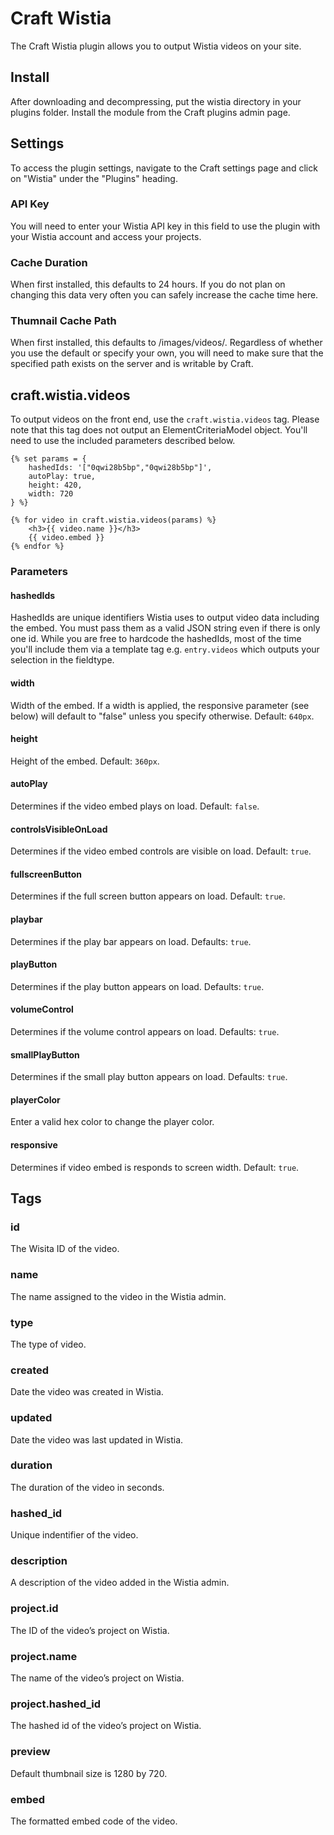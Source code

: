 # Craft Wistia
The Craft Wistia plugin allows you to output Wistia videos on your site.

## Install
After downloading and decompressing, put the wistia directory in your plugins folder. Install the module from the Craft plugins admin page.

## Settings
To access the plugin settings, navigate to the Craft settings page and click on "Wistia" under the "Plugins" heading.

### API Key
You will need to enter your Wistia API key in this field to use the plugin with your Wistia account and access your projects.

### Cache Duration
When first installed, this defaults to 24 hours. If you do not plan on changing this data very often you can safely increase the cache time here.

### Thumnail Cache Path
When first installed, this defaults to /images/videos/. Regardless of whether you use the default or specify your own, you will need to make sure that the specified path exists on the server and is writable by Craft.

## craft.wistia.videos
To output videos on the front end, use the `craft.wistia.videos` tag. Please note that this tag does not output an ElementCriteriaModel object. You'll need to use the included parameters described below.

```
{% set params = {
    hashedIds: '["0qwi28b5bp","0qwi28b5bp"]',
    autoPlay: true,
    height: 420,
    width: 720
} %}

{% for video in craft.wistia.videos(params) %}
    <h3>{{ video.name }}</h3>
    {{ video.embed }}
{% endfor %}
```
### Parameters

#### hashedIds
HashedIds are unique identifiers Wistia uses to output video data including the embed. You must pass them as a valid JSON string even if there is only one id. While you are free to hardcode the hashedIds, most of the time you'll include them via a template tag e.g. `entry.videos` which outputs your selection in the fieldtype.

#### width
Width of the embed. If a width is applied, the responsive parameter (see below) will default to "false" unless you specify otherwise. Default: `640px`.

#### height
Height of the embed. Default: `360px`.

#### autoPlay
Determines if the video embed plays on load. Default: `false`.

#### controlsVisibleOnLoad
Determines if the video embed controls are visible on load. Default: `true`.

#### fullscreenButton
Determines if the full screen button appears on load. Default: `true`.

#### playbar
Determines if the play bar appears on load. Defaults: `true`.

#### playButton
Determines if the play button appears on load. Defaults: `true`.

#### volumeControl
Determines if the volume control appears on load. Defaults: `true`.

#### smallPlayButton
Determines if the small play button appears on load. Defaults: `true`.

#### playerColor
Enter a valid hex color to change the player color.

#### responsive
Determines if video embed is responds to screen width. Default: `true`.

## Tags

### id
The Wisita ID of the video.

### name
The name assigned to the video in the Wistia admin.

### type
The type of video.

### created
Date the video was created in Wistia.

### updated
Date the video was last updated in Wistia.

### duration
The duration of the video in seconds.

### hashed_id
Unique indentifier of the video.

### description
A description of the video added in the Wistia admin.

### project.id
The ID of the video’s project on Wistia.

### project.name
The name of the video’s project on Wistia.

### project.hashed_id
The hashed id of the video’s project on Wistia.

### preview
Default thumbnail size is 1280 by 720.

### embed
The formatted embed code of the video.